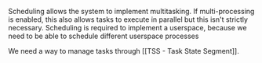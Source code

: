 Scheduling allows the system to implement multitasking. If multi-processing is enabled, this also allows tasks to execute in parallel but this isn't strictly necessary. Scheduling is required to implement a userspace, because we need to be able to schedule different userspace processes

We need a way to manage tasks through [[TSS - Task State Segment]]. 